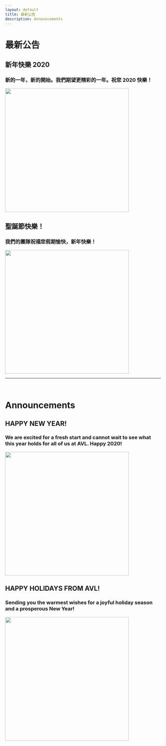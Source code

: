 ```yaml
---
layout: default
title: 最新公告
description: Announcements
---
```


# 最新公告

## 新年快樂 2020

### 新的一年，新的開始。我們期望更精彩的一年。祝您 2020 快樂！

<img src='https://lh3.googleusercontent.com/htL5kc7TBHonXQyWJ5pz6_cPCyjUjEjMHZ2fcokVHFAKw-PZfrCnIwRTvfnZqYW9foxSPOr-vtpdG0xeyQnz06CXIGoz3eGZ3drZ-o6aCaT5cn8_aP2-bWJuYxziC48WgeempXRXaKd0Zg0N7-mb8AzvZb1i8CG2L4j70hJibh5lFqZUMbj7R1lXgA4vC4Cy4t3CcVz6G2Glj-y4IXM9EEYDO9Jy9xVIZm972Ukv5BqBQi-2AmUQ9cFxXYgvS2oinzbYLGdMsq7AXO84l5CqAdCg0VaJ6iQdXLV--7VzdTI5ilptRQBhcL6owtM34eDOx5tpjyaeFo3_bNtuq9hCzvD8w_lnC_evdG83JypjtrKWE3bXyuV5am5KKR5abFAwB51ewqGyepJOLfse66-SuPczDfegYEZU7JbiCdUwhJkAOrOPoDXIATORbZQ6PocFk4wjBgkSyCqMzBRLCiT2vT_FZatlpmIWrI-jjZDgc_13BmSM98RWeU5glFDGRvg_pwK_EBtAweLkG9CPEqTUY7IsNq5zz_su1LwVTsrmdgAO2mo8PzwgDwbp9C4bQHY_e2Lswr2t5tiHstcKuF2-nTTmODr_Qot5Y8lOtHOkFx41PYGW403782R2c_jCAWFnA-xiGSb_4V2R2OKzxDooh_0sRxBOIb8mTdRXeGHz2yRL1FsukPu5lnAA=w1232-h1642-no' width="400"/>

## 聖誕節快樂！

### 我們的團隊祝福您假期愉快，新年快樂！

<img src='https://lh3.googleusercontent.com/rmpJXtkX1efmBwd0nsKpu9zydlen5chlFJmL_cwo11TTtciOz4uuAeFz9dULROAYw3cRuGbt5YpwLSuxuT2qEUgTyP-AV98PaC_Pv8mPvY56o4xaiwxL_BLSNET7NVBEltSVcaH2bQ8=w486-h657-no' width="400"/>

<br>

---

<br>

# Announcements

## HAPPY NEW YEAR! 

### We are excited for a fresh start and cannot wait to see what this year holds for all of us at AVL. Happy 2020!

<img src='https://lh3.googleusercontent.com/4mVs9kB4ixwunaTNWElR4cj1GYkBwU52Fv6koKLy-AMQTuMis0CH8BHdfgovOKYTwDJWQIK2pKgYevunHhzw_OvrNmefixGLn27PoxUvL5uNNEg5N0NfabI_n9m7CaetrZjF-aiateAVnGD3mPTLe7SGW9sKZxaDPpwrSp0a5uzzY2s9EWmQvAwMpS_KrjYXItTu3dkoEsUlA7FinO9o_rdyS8tvS7MPorUkMCW4lzyLIWkvlzrb7O6-hPdGq__Iqq9UZ1AV5jFTBGGwLFnHC9mevrrhY4KI3VFWb6lcSsvlMA4Gp6b5oITpB3vjEWH_61-rPiY5xGPixyYxHRFTHq9Okhq5Z8e-lmsYL0rDkeO573bi_vyn7uyU96MNMZw4SC4XcN5AZnjM5Yhfwe0nj4wzJGT1fccfDBbbk3OuCS-UFwyBx1ItySIX2du4RHrxqbobeYuksQxwLC71i1gbvWBF4N9IhZx6MhdnD2aR0vMc8HD5XHomkULzKXD_2aYM8uCn8C4kkNmPy-PY03p5-BKe9zbcbNwyjsxX7FVBr_P38K8MhwvQ-B71jRJxuw46aKjt2sX1QtbNWiV9q32nbXnxz05Ehn8uh-w1kaFZTRx9tUCLTeD_TeJM8bpv3TVgrCTvflOgL3cH8NFtQAsAeXEipw8x4iiZEMIrxVvFUYBY5lFEwuJSUgRp=w1232-h1644-no' width="400"/>

## HAPPY HOLIDAYS FROM AVL!

### Sending you the warmest wishes for a joyful holiday season and a prosperous New Year!

<img src='https://lh3.googleusercontent.com/ozbni1IunGNTqZw0NVt1y4vUIG7iavXS__bNtR5tuypzYs3uh14o61g6OERdYoPuy-2T55ftZyOLXntBtyMjl-G4qlBL-3sF_vQ4VPWm_Oc6G54S69T6mm6NS9djdzhHCG2PKB6IIr0=w493-h657-no' width="400"/>